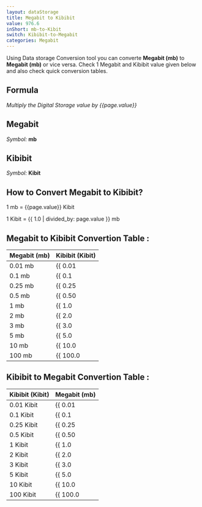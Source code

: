 ```yaml
---
layout: dataStorage
title: Megabit to Kibibit
value: 976.6
inShort: mb-to-Kibit
switch: Kibibit-to-Megabit
categories: Megabit
---
```


Using Data storage Conversion tool you can converte **Megabit (mb)** to **Megabit (mb)** or vice versa. Check 1 Megabit and Kibibit value given below and also check quick conversion tables.

## Formula
*Multiply the Digital Storage value by {{page.value}}*

## Megabit
*Symbol:* **mb**

## Kibibit
*Symbol:* **Kibit**

## How to Convert Megabit to Kibibit?

1 mb = {{page.value}} Kibit

1 Kibit = {{ 1.0 | divided_by: page.value }} mb


## Megabit to Kibibit Convertion Table :

| Megabit (mb) | Kibibit (Kibit) |
| ---- | ---- |
| 0.01 mb | {{ 0.01 | times: page.value | round: 12 }} Kibit |
| 0.1 mb | {{ 0.1 | times: page.value | round: 12 }} Kibit |
| 0.25 mb | {{ 0.25 | times: page.value | round: 12 }} Kibit |
| 0.5 mb | {{ 0.50 | times: page.value | round: 12 }} Kibit |
| 1 mb | {{ 1.0 | times: page.value | round: 12 }} Kibit |
| 2 mb | {{ 2.0 | times: page.value | round: 12 }} Kibit |
| 3 mb | {{ 3.0 | times: page.value | round: 12 }} Kibit |
| 5 mb | {{ 5.0 | times: page.value | round: 12 }} Kibit |
| 10 mb | {{ 10.0 | times: page.value | round: 12 }} Kibit |
| 100 mb | {{ 100.0 | times: page.value | round: 12 }} Kibit |

## Kibibit to Megabit Convertion Table :

| Kibibit (Kibit) | Megabit (mb) |
| ---- | ---- |
| 0.01 Kibit | {{ 0.01 | divided_by: page.value | round: 12 }} mb |
| 0.1 Kibit | {{ 0.1 | divided_by: page.value | round: 12 }} mb |
| 0.25 Kibit | {{ 0.25 | divided_by: page.value | round: 12 }} mb |
| 0.5 Kibit | {{ 0.50 | divided_by: page.value | round: 12 }} mb |
| 1 Kibit | {{ 1.0 | divided_by: page.value | round: 12 }} mb |
| 2 Kibit | {{ 2.0 | divided_by: page.value | round: 12 }} mb |
| 3 Kibit | {{ 3.0 | divided_by: page.value | round: 12 }} mb |
| 5 Kibit | {{ 5.0 | divided_by: page.value | round: 12 }} mb |
| 10 Kibit | {{ 10.0 | divided_by: page.value | round: 12 }} mb |
| 100 Kibit | {{ 100.0 | divided_by: page.value | round: 12 }} mb |


<script>
document.getElementById('selectInput')[6].selected = true
document.getElementById('selectOutput')[3].selected = true
</script>
